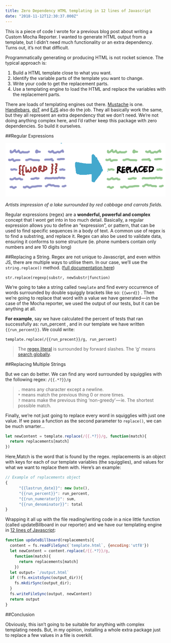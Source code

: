 ```yaml
---
title: Zero Dependency HTML templating in 12 lines of Javascript
date: "2018-11-12T12:30:37.000Z"
---
```


This is a piece of code I wrote for a previous blog post about writing a Custom Mocha Reporter. I wanted to generate HTML output from a template, but I didn’t need much functionality or an extra dependency. Turns out, it’s not that difficult.

Programmatically generating or producing HTML is not rocket science. The typical approach is:

1. Build a HTML template close to what you want.
2. Identify the variable parts of the template you want to change.
3. Write your code to get the replacement parts.
4. Use a templating engine to load the HTML and replace the variables with the replacement parts.

There are loads of templating engines out there. [Mustache](https://www.npmjs.com/package/mustache) is one. [Handlebars](http://tryhandlebarsjs.com/), [doT](http://olado.github.io/doT/index.html) and [EJS](http://ejs.co/) also do the job. They all basically work the same, but they all represent an extra dependency that we don’t need. We’re not doing anything complex here, and I’d rather keep this package with zero dependencies. So build it ourselves.

##Regular Expressions

![Figure 1: word replacement.](./img1.png)

*Artists impression of a lake surrounded by red cabbage and carrots fields.*

Regular expressions (regex) are a **wonderful, powerful and complex** concept that I wont get into in too much detail. Basically, a regular expression allows you to define an “expression”, or pattern, that can be used to find specific sequences in a body of text. A common use of regex is to find a substring, and replace it. Regex can also be used to validate data, ensuring it conforms to some structure (ie. phone numbers contain only numbers and are 10 digits long)

##Replacing a String.
Regex are not unique to Javascript, and even within JS, there are multiple ways to utilise them. In our case, we’ll use the ```string.replace()``` method. ([full documentation here](https://developer.mozilla.org/en-US/docs/Web/JavaScript/Reference/Global_Objects/String/replace))

```
str.replace(regexp|substr, newSubstr|function)
```

We’re going to take a string called ```template``` and find every occurrence of words surrounded by double squiggly brackets like so: ```{{word}}``` . Then we’re going to replace that word with a value we have generated — in the case of the Mocha reporter, we used the output of our tests, but it can be anything at all.

**For example**, say we have calculated the percent of tests that ran successfully as: run_percent , and in our template we have written ```{{run_percent}}```. We could write:  
```
template.replace(/{{run_precent}}/g, run_percent)
```

> The [regex literal](https://developer.mozilla.org/en-US/docs/Web/JavaScript/Guide/Regular_Expressions#Creating_a_regular_expression) is surrounded by forward slashes. The ‘g’ means [search globally](https://developer.mozilla.org/en-US/docs/Web/JavaScript/Reference/Global_Objects/RegExp/global).

##Replacing Multiple Strings

But we can do better. We can find any word surrounded by squigglies with the following regex: ```/{{.*?}}/g```

> ```.``` means any character except a newline.  
> ```*``` means match the previous thing 0 or more times.  
> ```?``` means make the previous thing ‘non-greedy’ — ie. The shortest possible match.

Finally, we’re not just going to replace every word in squigglies with just one value. If we pass a function as the second parameter to ```replace()```, we can be much smarter…

```javascript
let newContent = template.replace(/{{.*?}}/g, function(match){
  return replacements[match]
})
```

Here,Match is the word that is found by the regex. replacements is an object with keys for each of our template variables (the squigglies), and values for what we want to replace them with. Here’s an example:

```javascript
// Example of replacements object
{
      "{{lastrun_date}}": new Date(),
      "{{run_percent}}": run_percent,
      "{{run_numerator}}": sum,
      "{{run_denominator}}": total
}
```

Wrapping it all up with the file reading/writing code in a nice little function (called updateBillboard in our reporter) and we have our templating engine in [12 lines of Javascript](https://github.com/aido179/apb-mocha-reporter/blob/140e22119925142dd2d09bd22dd62764bbd46799/src/apbmochareporter.js#L91):

```javascript
function updateBillboard(replacements){  
  content = fs.readFileSync(`template.html`, {encoding:'utf8'})
  let newContent = content.replace(/{{.*?}}/g,
    function(match){
      return replacements[match]
    })
  let output= `/output.html`
  if (!fs.existsSync(output_dir)){
    fs.mkdirSync(output_dir);
  }
  fs.writeFileSync(output, newContent)
  return output
}
```

##Conclusion

Obviously, this isn’t going to be suitable for anything with complex templating needs. But, in my opinion, installing a whole extra package just to replace a few values in a file is overkill.
